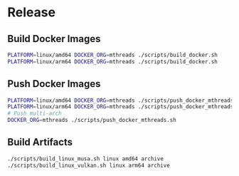 # Release

## Build Docker Images

```bash
PLATFORM=linux/amd64 DOCKER_ORG=mthreads ./scripts/build_docker.sh
PLATFORM=linux/arm64 DOCKER_ORG=mthreads ./scripts/build_docker.sh
```

## Push Docker Images

```bash
PLATFORM=linux/amd64 DOCKER_ORG=mthreads ./scripts/push_docker_mthreads.sh
PLATFORM=linux/arm64 DOCKER_ORG=mthreads ./scripts/push_docker_mthreads.sh
# Push multi-arch
DOCKER_ORG=mthreads ./scripts/push_docker_mthreads.sh
```

## Build Artifacts

```bash
./scripts/build_linux_musa.sh linux amd64 archive
./scripts/build_linux_vulkan.sh linux arm64 archive
```
